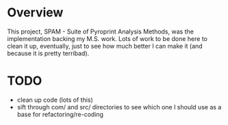 # Overview
This project, SPAM - Suite of Pyroprint Analysis Methods, was the
implementation backing my M.S. work. Lots of work to be done here to clean it
up, eventually, just to see how much better I can make it (and because it is
pretty terribad).

# TODO
* clean up code (lots of this)
* sift through com/ and src/ directories to see which one I should use as a
  base for refactoring/re-coding
